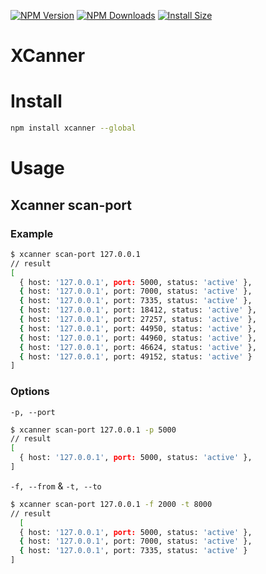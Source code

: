
[![NPM Version](http://img.shields.io/npm/v/xcanner.svg?style=flat)](https://www.npmjs.org/package/xcanner)
[![NPM Downloads](https://img.shields.io/npm/dm/xcanner.svg?style=flat)](https://npmcharts.com/compare/xcanner?minimal=true)
[![Install Size](https://packagephobia.now.sh/badge?p=xcanner)](https://packagephobia.now.sh/result?p=xcanner)
# XCanner

# Install
```sh
npm install xcanner --global
```

# Usage
## Xcanner scan-port
### Example
```sh
$ xcanner scan-port 127.0.0.1 
// result 
[
  { host: '127.0.0.1', port: 5000, status: 'active' },
  { host: '127.0.0.1', port: 7000, status: 'active' },
  { host: '127.0.0.1', port: 7335, status: 'active' },
  { host: '127.0.0.1', port: 18412, status: 'active' },
  { host: '127.0.0.1', port: 27257, status: 'active' },
  { host: '127.0.0.1', port: 44950, status: 'active' },
  { host: '127.0.0.1', port: 44960, status: 'active' },
  { host: '127.0.0.1', port: 46624, status: 'active' },
  { host: '127.0.0.1', port: 49152, status: 'active' }
]

```

### Options


`-p, --port`
```sh
$ xcanner scan-port 127.0.0.1 -p 5000
// result 
[
  { host: '127.0.0.1', port: 5000, status: 'active' },
]

```

`-f, --from` & `-t, --to`
```sh
$ xcanner scan-port 127.0.0.1 -f 2000 -t 8000
// result 
  [
  { host: '127.0.0.1', port: 5000, status: 'active' },
  { host: '127.0.0.1', port: 7000, status: 'active' },
  { host: '127.0.0.1', port: 7335, status: 'active' }
]

```
